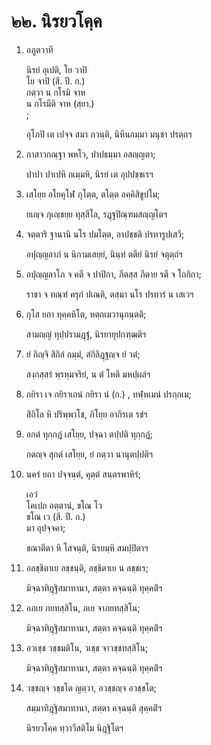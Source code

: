 <h1>๒๒. นิรยวโคฺค</h1>
<ol>
<li>
อภูตวาที  
  
นิรยํ อุเปติ, โย วาปิ  
โย จาปิ (สี. ปี. ก.)  
กตฺวา น กโรมิ จาห  
น กโรมีติ จาห (สฺยา.)  
;  
  
อุโภปิ เต เปจฺจ สมา ภวนฺติ, นิหีนกมฺมา มนุชา ปรตฺถฯ  
</li>
  
<li>
กาสาวกณฺฐา พหโว, ปาปธมฺมา อสญฺญตา;  
  
ปาปา ปาเปหิ กเมฺมหิ, นิรยํ เต อุปปชฺชเรฯ  
</li>
  
<li>
เสโยฺย  
อโยคุโฬ ภุโตฺต, ตโตฺต อคฺคิสิขูปโม;  
  
ยเญฺจ ภุเญฺชยฺย ทุสฺสีโล, รฎฺฐปิณฺฑมสญฺญโตฯ  
</li>
  
<li>
จตฺตาริ ฐานานิ นโร ปมโตฺต, อาปชฺชติ ปรทารูปเสวี;  
  
อปุญฺญลาภํ น นิกามเสยฺยํ, นินฺทํ ตตียํ นิรยํ จตุตฺถํฯ  
</li>
  
<li>
อปุญฺญลาโภ  
จ คตี จ ปาปิกา, ภีตสฺส ภีตาย รตี จ โถกิกา;  
  
ราชา จ ทณฺฑํ ครุกํ ปเณติ, ตสฺมา นโร ปรทารํ น เสเวฯ  
</li>
  
<li>
กุโส ยถา ทุคฺคหิโต, หตฺถเมวานุกนฺตติ;  
  
สามญฺญํ ทุปฺปรามฎฺฐํ, นิรยายุปกฑฺฒติฯ  
</li>
  
<li>
ยํ  
กิญฺจิ สิถิลํ กมฺมํ, สํกิลิฎฺฐญฺจ ยํ วตํ;  
  
สงฺกสฺสรํ พฺรหฺมจริยํ, น ตํ โหติ มหปฺผลํฯ  
</li>
  
<li>
กยิรา เจ กยิราเถนํ  
กยิรา นํ (ก.)  
, ทฬฺหเมนํ ปรกฺกเม;  
  
สิถิโล หิ ปริพฺพาโช, ภิโยฺย อากิรเต รชํฯ  
</li>
  
<li>
อกตํ  
ทุกฺกฎํ เสโยฺย, ปจฺฉา ตปฺปติ ทุกฺกฎํ;  
  
กตญฺจ สุกตํ เสโยฺย, ยํ กตฺวา นานุตปฺปติฯ  
</li>
  
<li>
นครํ ยถา ปจฺจนฺตํ, คุตฺตํ สนฺตรพาหิรํ;  
  
เอวํ  
โคเปถ อตฺตานํ, ขโณ โว  
ขโณ เว (สี. ปี. ก.)  
มา อุปจฺจคา;  
  
ขณาตีตา หิ โสจนฺติ, นิรยมฺหิ สมปฺปิตาฯ  
</li>
  
<li>
อลชฺชิตาเย ลชฺชนฺติ, ลชฺชิตาเย น ลชฺชเร;  
  
มิจฺฉาทิฎฺฐิสมาทานา, สตฺตา คจฺฉนฺติ ทุคฺคติํฯ  
</li>
  
<li>
อภเย ภยทสฺสิโน, ภเย จาภยทสฺสิโน;  
  
มิจฺฉาทิฎฺฐิสมาทานา, สตฺตา คจฺฉนฺติ ทุคฺคติํฯ  
</li>
  
<li>
อวเชฺช  
วชฺชมติโน, วเชฺช จาวชฺชทสฺสิโน;  
  
มิจฺฉาทิฎฺฐิสมาทานา, สตฺตา คจฺฉนฺติ ทุคฺคติํฯ  
</li>
  
<li>
วชฺชญฺจ วชฺชโต ญตฺวา, อวชฺชญฺจ อวชฺชโต;  
  
สมฺมาทิฎฺฐิสมาทานา, สตฺตา คจฺฉนฺติ สุคฺคติํฯ  
</li>
  
นิรยวโคฺค ทฺวาวีสติโม นิฎฺฐิโตฯ  
</li>
  
  
  
  
  